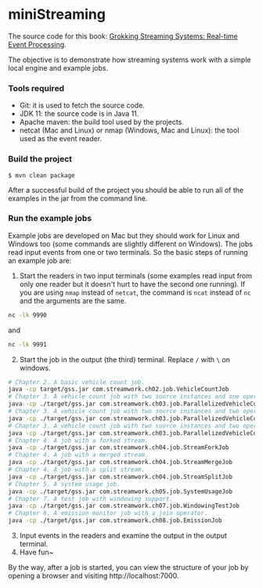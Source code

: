 # miniStreaming
The source code for this book: [Grokking Streaming Systems: Real-time Event Processing](https://www.manning.com/books/grokking-streaming-systems).

The objective is to demonstrate how streaming systems work with a simple local engine and example jobs.

### Tools required
- Git: it is used to fetch the source code.
- JDK 11: the source code is in Java 11.
- Apache maven: the build tool used by the projects.
- netcat (Mac and Linux) or nmap (Windows, Mac and Linux): the tool used as the event reader.

### Build the project
```
$ mvn clean package
```
After a successful build of the project you should be able to run all of the examples in the jar from the command line.

### Run the example jobs
Example jobs are developed on Mac but they should work for Linux and Windows too (some commands are slightly different on Windows). The jobs read input events from one or two terminals. So the basic steps of running an example job are:
1. Start the readers in two input terminals (some examples read input from only one reader but it doesn't hurt to have the second one running). If you are using `nmap` instead of `netcat`, the command is `ncat` instead of `nc` and the arguments are the same.
```bash
nc -lk 9990
```
and
```bash
nc -lk 9991
```
2. Start the job in the output (the third) terminal. Replace `/` with `\` on windows.
```bash
# Chapter 2. A basic vehicle count job.
java -cp target/gss.jar com.streamwork.ch02.job.VehicleCountJob
# Chapter 3. A vehicle count job with two source instances and one operator instance.
java -cp ./target/gss.jar com.streamwork.ch03.job.ParallelizedVehicleCountJob1
# Chapter 3. A vehicle count job with two source instances and two operator instances, shuffle grouping.
java -cp ./target/gss.jar com.streamwork.ch03.job.ParallelizedVehicleCountJob2
# Chapter 3. A vehicle count job with two source instances and two operator instances, fields grouping.
java -cp ./target/gss.jar com.streamwork.ch03.job.ParallelizedVehicleCountJob3
# Chapter 4. A job with a forked stream.
java -cp ./target/gss.jar com.streamwork.ch04.job.StreamForkJob
# Chapter 4. A job with a merged stream.
java -cp ./target/gss.jar com.streamwork.ch04.job.StreamMergeJob
# Chapter 4. A job with a split stream.
java -cp ./target/gss.jar com.streamwork.ch04.job.StreamSplitJob
# Chapter 5. A system usage job.
java -cp ./target/gss.jar com.streamwork.ch05.job.SystemUsageJob
# Chapter 7. A test job with windowing support.
java -cp ./target/gss.jar com.streamwork.ch07.job.WindowingTestJob
# Chapter 8. A emission monitor job with a join operator.
java -cp ./target/gss.jar com.streamwork.ch08.job.EmissionJob
```
3. Input events in the readers and examine the output in the output terminal.
4. Have fun~

By the way, after a job is started, you can view the structure of your job by opening a browser and visiting http://localhost:7000.
